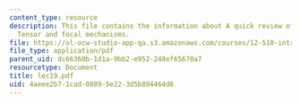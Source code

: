 ```yaml
---
content_type: resource
description: This file contains the information about A quick review of the Moment
  Tensor and focal mechanisms.
file: https://ol-ocw-studio-app-qa.s3.amazonaws.com/courses/12-510-introduction-to-seismology-spring-2010/4aeee2b71cad08895e223d5b894464d6_lec19.pdf
file_type: application/pdf
parent_uid: dc66360b-1d1a-9bb2-e952-248ef65670a7
resourcetype: Document
title: lec19.pdf
uid: 4aeee2b7-1cad-0889-5e22-3d5b894464d6
---
```

